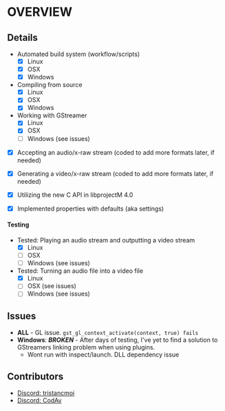 # OVERVIEW
  
## Details

- Automated build system (workflow/scripts)
  - [x] Linux
  - [x] OSX
  - [x] Windows
- Compiling from source
  - [x] Linux
  - [x] OSX
  - [x] Windows
- Working with GStreamer
  - [x] Linux
  - [x] OSX
  - [ ] Windows (see issues)
- [x] Accepting an audio/x-raw stream (coded to add more formats later, if needed)
- [x] Generating a video/x-raw stream (coded to add more formats later, if needed)
- [x] Utilizing the new C API in libprojectM 4.0
- [x] Implemented properties with defaults (aka settings)


#### Testing

- Tested: Playing an audio stream and outputting a video stream
  - [x] Linux
  - [ ] OSX
  - [ ] Windows (see issues)
- Tested: Turning an audio file into a video file
  - [x] Linux
  - [ ] OSX (see issues)
  - [ ] Windows (see issues)

## Issues

- **ALL** - GL issue. `gst_gl_context_activate(context, true) fails`
- **Windows**:  ***BROKEN*** - After days of testing, I've yet to find a solution to GStreamers linking problem when using plugins.
  - Wont run with inspect/launch. DLL dependency issue

## Contributors

- [Discord: tristancmoi](https://github.com/hashFactory)
- [Discord: CodAv](https://github.com/kblaschke)